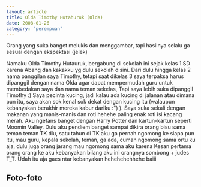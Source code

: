 ```yaml
---
layout: article
title: Olda Timothy Hutahuruk (Olda)
date: 2008-01-26
category: "perempuan"
---
```

Orang yang suka banget melukis dan menggambar, tapi hasilnya selalu ga sesuai dengan ekspektasi (jelek)
<!-- excerpt -->

Namaku Olda Timothy Hutauruk, bergabung di sekolah ini sejak kelas 1 SD karena Abang dan kakakku yg dulu sekolah disini. Dari dulu hingga kelas 2 nama panggilan saya Timothy, tetapi saat dikelas 3 saya terpaksa harus dipanggil dengan nama Olda agar dapat mempermudah guru untuk membedakan saya dan nama teman sekelas, Tapi saya lebih suka dipanggil Timothy :)
Saya pecinta kucing, jadi kalau ada kucing di jalanan atau dimana pun itu, saya akan sok kenal sok dekat dengan kucing itu (walaupun kebanyakan berakhir mereka kabur dariku :") ). Saya suka sekali dengan makanan yang manis-manis dan roti hehehe paling enak roti isi kacang merah. Aku ngefans banget dengan Harry Potter dan kartun-kartun seperti Moomin Valley. Dulu aku pendiem banget sampai dikira orang bisu sama teman teman TK dlu, satu tahun di TK aku ga pernah ngomong ke siapa pun itu, mau guru, kepala sekolah, teman, ga ada, cuman ngomong sama ortu ku aja, dulu juga orang jarang mau ngomong sama aku karena Kesan pertama orang orang ke aku kebanyakan bilang aku ini orangnya sombong + judes T_T. Udah itu aja gaes ntar kebanyakan hehehehehhehe baiii

## Foto-foto
<div style="padding-bottom:102.91%; position:relative; display:block; width: 100%">
  <object data="https://raw.githubusercontent.com/BayuBatam2008/website-9a/main/src/assets/image/olda/IMG-20221207-WA0016.jpg" width="100%" height="100%"
    frameborder="0" allowfullscreen="no" style="position:absolute; top:0; left: 0">
  </object>
</div>

<div style="padding-bottom:75.13%; position:relative; display:block; width: 100%">
  <object data="https://raw.githubusercontent.com/BayuBatam2008/website-9a/main/src/assets/image/olda/IMG-20221207-WA0015.jpg" width="100%" height="100%"
    frameborder="0" allowfullscreen="no" style="position:absolute; top:0; left: 0">
  </object>
</div>

<div style="padding-bottom:75%; position:relative; display:block; width: 100%">
  <object data="https://raw.githubusercontent.com/BayuBatam2008/website-9a/main/src/assets/image/olda/IMG-20221207-WA0014.jpg" width="100%" height="100%"
    frameborder="0" allowfullscreen="no" style="position:absolute; top:0; left: 0">
  </object>
</div>
